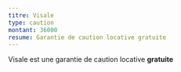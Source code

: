 ```yaml
---
titre: Visale
type: caution
montant: 36000
resume: Garantie de caution locative gratuite
---
```


Visale est une garantie de caution locative **gratuite**

